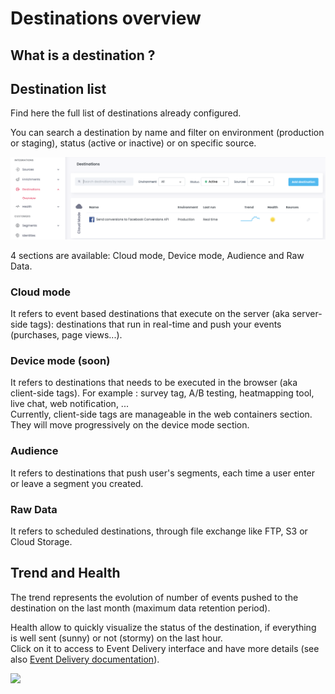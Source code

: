 # Destinations overview

## What is a destination ?

## Destination list

Find here the full list of destinations already configured.

You can search a destination by name and filter on environment (production or staging), status (active or inactive) or on specific source.

![](<../../../.gitbook/assets/Destination overview.png>)

4 sections are available: Cloud mode, Device mode, Audience and Raw Data.

### Cloud mode

It refers to event based destinations that execute on the server (aka server-side tags): destinations that run in real-time and push your events (purchases, page views...).

### Device mode (soon)

It refers to destinations that needs to be executed in the browser (aka client-side tags). For example : survey tag, A/B testing, heatmapping tool, live chat, web notification, ...\
Currently, client-side tags are manageable in the web containers section. They will move progressively on the device mode section.

### Audience

It refers to destinations that push user's segments, each time a user enter or leave a segment you created.

### Raw Data

It refers to scheduled destinations, through file exchange like FTP, S3 or Cloud Storage.

## Trend and Health

The trend represents the evolution of number of events pushed to the destination on the last month (maximum data retention period).

Health allow to quickly visualize the status of the destination, if everything is well sent (sunny) or not (stormy) on the last hour.\
Click on it to access to Event Delivery interface and have more details (see also [Event Delivery documentation](event-delivery.md)).

![](<../../../.gitbook/assets/Capture d’écran 2022-03-01 à 15.13.05.png>)
